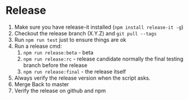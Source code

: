 # Release

1. Make sure you have release-it installed (`npm install release-it -g`)
1. Checkout the release branch (X.Y.Z) and `git pull --tags`
1. Run `npm run test` just to ensure things are ok
1. Run a release cmd:
    1. `npm run release:beta` - beta
    1. `npm run release:rc` - release candidate normally the final testing branch before the release
    1. `npm run release:final` - the release itself
1. Always verify the release version when the script asks.
1. Merge Back to master
1. Verify the release on github and npm
